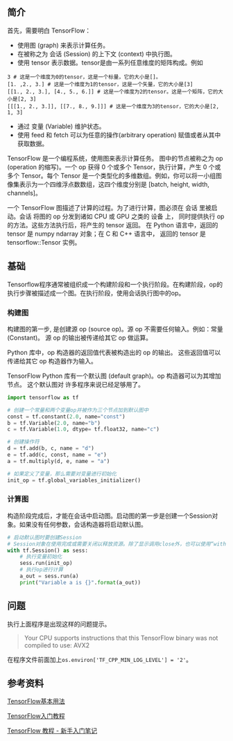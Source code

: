
## 简介

首先，需要明白 TensorFlow：

- 使用图 (graph) 来表示计算任务。
- 在被称之为 会话 (Session) 的上下文 (context) 中执行图。
- 使用 tensor 表示数据。tensor是由一系列任意维度的矩阵构成。例如

```
3 # 这是一个维度为0的tensor，这是一个标量，它的大小是[]。
[1. ,2., 3.] # 这是一个维度为1的tensor，这是一个矢量，它的大小是[3]
[[1., 2., 3.], [4., 5., 6.]] # 这是一个维度为2的tensor。这是一个矩阵，它的大小是[2, 3]
[[[1., 2., 3.]], [[7., 8., 9.]]] # 这是一个维度为3的tensor，它的大小是[2, 1, 3]
```

- 通过 变量 (Variable) 维护状态。
- 使用 feed 和 fetch 可以为任意的操作(arbitrary operation) 赋值或者从其中获取数据。

TensorFlow 是一个编程系统，使用图来表示计算任务。 图中的节点被称之为 op (operation 的缩写)。一个 op 获得 0 个或多个 Tensor，执行计算，产生 0 个或多个 Tensor。每个 Tensor 是一个类型化的多维数组。例如，你可以将一小组图像集表示为一个四维浮点数数组，这四个维度分别是 [batch, height, width, channels]。

一个 TensorFlow 图描述了计算的过程。为了进行计算，图必须在 会话 里被启动。会话 将图的 op 分发到诸如 CPU 或 GPU 之类的 设备 上， 同时提供执行 op 的方法。这些方法执行后，将产生的 tensor 返回。 在 Python 语言中，返回的 tensor 是 numpy ndarray 对象；在 C 和 C++ 语言中， 返回的 tensor 是 tensorflow::Tensor 实例。

## 基础

Tensorflow程序通常被组织成一个构建阶段和一个执行阶段。在构建阶段，op的执行步骤被描述成一个图。在执行阶段，使用会话执行图中的op。

### 构建图

构建图的第一步, 是创建源 op (source op)。源 op 不需要任何输入。例如：常量 (Constant)。 源 op 的输出被传递给其它 op 做运算。

Python 库中，op 构造器的返回值代表被构造出的 op 的输出。 这些返回值可以传递给其它 op 构造器作为输入。

TensorFlow Python 库有一个默认图 (default graph)。op 构造器可以为其增加节点。 这个默认图对 许多程序来说已经足够用了。

```python
import tensorflow as tf

# 创建一个常量和两个变量op并被作为三个节点加到默认图中
const = tf.constant(2.0, name="const")
b = tf.Variable(2.0, name="b")
c = tf.Variable(1.0, dtype= tf.float32, name="c")

# 创建操作符
d = tf.add(b, c, name = "d")
e = tf.add(c, const, name = "e")
a = tf.multiply(d, e, name = "a")

# 如果定义了变量，那么需要对变量进行初始化
init_op = tf.global_variables_initializer()
```

### 计算图

构造阶段完成后，才能在会话中启动图。启动图的第一步是创建一个Session对象。如果没有任何参数，会话构造器将启动默认图。

```python
# 启动默认图时要创建Session
# Session对象在使用完成或需要关闭以释放资源。除了显示调用close外，也可以使用“with”代码块来自动完成关闭动作。
with tf.Session() as sess:
    # 执行变量初始化
    sess.run(init_op)
    # 执行op进行计算
    a_out = sess.run(a)
    print("Variable a is {}".format(a_out))
```

## 问题
执行上面程序是出现这样的问题提示。

> Your CPU supports instructions that this TensorFlow binary was not compiled to use: AVX2

在程序文件前面加上`os.environ['TF_CPP_MIN_LOG_LEVEL'] = '2'`。


## 参考资料
[TensorFlow基本用法](http://www.tensorfly.cn/tfdoc/get_started/basic_usage.html)

[TensorFlow入门教程](https://www.jianshu.com/p/69ca199052da)

[TensorFlow 教程 - 新手入门笔记](https://blog.csdn.net/Toormi/article/details/53609245)